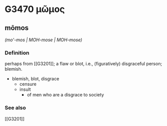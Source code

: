 # G3470 μῶμος

## mōmos

_(mo'-mos | MOH-mose | MOH-mose)_

### Definition

perhaps from [[G3201]]; a flaw or blot, i.e., (figuratively) disgraceful person; blemish.

- blemish, blot, disgrace
  - censure
  - insult
    - of men who are a disgrace to society

### See also

[[G3201]]

